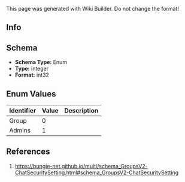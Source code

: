 <span class="wiki-builder">This page was generated with Wiki Builder. Do not change the format!</span>

## Info

## Schema
* **Schema Type:** Enum
* **Type:** integer
* **Format:** int32

## Enum Values
Identifier | Value | Description
---------- | ----- | -----------
Group | 0 | 
Admins | 1 | 

## References
1. https://bungie-net.github.io/multi/schema_GroupsV2-ChatSecuritySetting.html#schema_GroupsV2-ChatSecuritySetting
